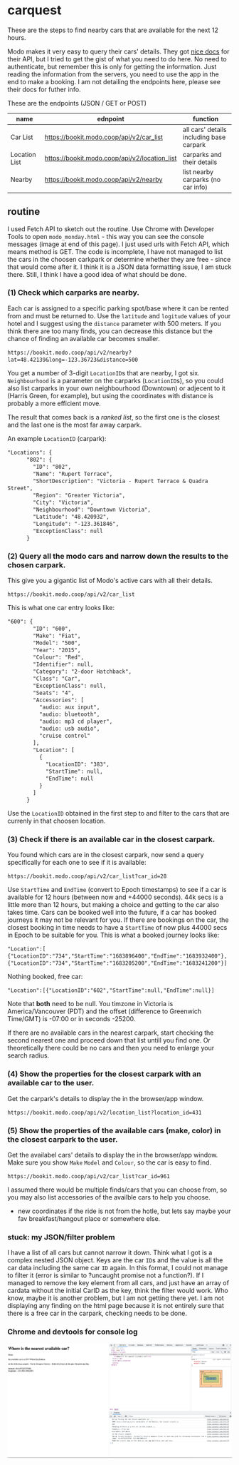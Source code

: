 # carquest
These are the steps to find nearby cars that are available for the next 12 hours.

Modo makes it very easy to query their cars' details. They got [nice docs](https://bookit.modo.coop/api/v2#car_list) for their API, but I tried to get the gist of what you need to do here. No need to authenticate, but remember this is only for getting the information. Just reading the information from the servers, you need to use the app in the end to make a booking. I am not detailing the endpoints here, please see their docs for futher info.

These are the endpoints (JSON / GET or POST) 

|  name |  ednpoint |  function |
|---|---|---|
|  Car List |  	https://bookit.modo.coop/api/v2/car_list |  all cars' details including base carpark |
|  Location List | 	https://bookit.modo.coop/api/v2/location_list  |  carparks and their details  |
|  Nearby | 	https://bookit.modo.coop/api/v2/nearby  | list nearby carparks (no car info) |

## routine

I used Fetch API to sketch out the routine. Use Chrome with Developer Tools to open `modo_monday.html` - this way you can see the console messages (image at end of this page). I just used urls with Fetch API, which means method is GET. The code is incomplete, I have not managed to list the cars in the choosen carkpark or determine whether they are free - since that would come after it. I think it is a JSON data formatting issue, I am stuck there. Still, I think I have a good idea of what should be done. 

### (1) Check which carparks are nearby. 
Each car is assigned to a specific parking spot/base where it can be rented from and must be returned to. Use the `latitude` and `logitude` values of your hotel and I suggest using the `distance` parameter with 500 meters. If you think there are too many finds, you can decrease this distance but the chance of finding an available car becomes smaller.
```
https://bookit.modo.coop/api/v2/nearby?lat=48.42139&long=-123.36723&distance=500
```
You get a number of 3-digit `LocationID`s that are nearby, I got six. 
`Neighbourhood` is a parameter on the carparks (`LocationID`s), so you could also list carparks in your own neighbourhood (Downtown) or adjecent to it (Harris Green, for example), but using the coordinates with distance is probably a more efficient move. 

The result that comes back is a *ranked list*, so the first one is the closest and the last one is the most far away carpark.  

An example `LocationID` (carpark):

```
"Locations": {
      "802": {
        "ID": "802",
        "Name": "Rupert Terrace",
        "ShortDescription": "Victoria - Rupert Terrace & Quadra Street",
        "Region": "Greater Victoria",
        "City": "Victoria",
        "Neighbourhood": "Downtown Victoria",
        "Latitude": "48.420932",
        "Longitude": "-123.361846",
        "ExceptionClass": null
      }
```
### (2) Query all the modo cars and narrow down the results to the chosen carpark. 
This give you a gigantic list of Modo's active cars with all their details.
```
https://bookit.modo.coop/api/v2/car_list
```
This is what one car entry looks like:
```
"600": {
        "ID": "600",
        "Make": "Fiat",
        "Model": "500",
        "Year": "2015",
        "Colour": "Red",
        "Identifier": null,
        "Category": "2-door Hatchback",
        "Class": "Car",
        "ExceptionClass": null,
        "Seats": "4",
        "Accessories": [
          "audio: aux input",
          "audio: bluetooth",
          "audio: mp3 cd player",
          "audio: usb audio",
          "cruise control"
        ],
        "Location": [
          {
            "LocationID": "383",
            "StartTime": null,
            "EndTime": null
          }
        ]
      }
```
Use the `LocationID` obtained in the first step to and filter to the cars that are currenly in that choosen location. 
### (3) Check if there is an available car in the closest carpark.
You found which cars are in the closest carpark, now send a query specifically for each one to see if it is available:
```
https://bookit.modo.coop/api/v2/car_list?car_id=28
```
Use `StartTime` and `EndTime` (convert to Epoch timestamps) to see if a car is available for 12 hours (between now and +44000 seconds). 44k secs is a little more than 12 hours, but making a choice and getting to the car also takes time. Cars can be booked well into the future, if a car has booked journeys it may not be relevant for you. If there are bookings on the car, the closest booking in time needs to have a `StartTime` of now plus 44000 secs in Epoch to be suitable for you. This is what a booked journey looks like:
```
"Location":[
{"LocationID":"734","StartTime":"1683896400","EndTime":"1683932400"},
{"LocationID":"734","StartTime":"1683205200","EndTime":"1683241200"}]
```
Nothing booked, free car:
```
"Location":[{"LocationID":"602","StartTime":null,"EndTime":null}]
```
Note that **both** need to be null. You timzone in Victoria is America/Vancouver (PDT) and the offset (difference to Greenwich Time/GMT) is -07:00 or in seconds -25200.

If there are no available cars in the nearest carpark, start checking the second nearest one and proceed down that list untill you find one. Or theoretically there could be no cars and then you need to enlarge your search radius.

### (4) Show the properties for the closest carpark with an available car to the user.
Get the carpark's details to display the in the browser/app window.
```
https://bookit.modo.coop/api/v2/location_list?location_id=431
```
### (5) Show the properties of the available cars (make, color) in the closest carpark to the user.
Get the availabel cars' details to display the in the browser/app window. Make sure you show `Make` `Model` and `Colour`, so the car is easy to find.
```
https://bookit.modo.coop/api/v2/car_list?car_id=961
```
I assumed there would be multiple finds/cars that you can choose from, so you may also list accessories of the availble cars to help you choose.

- new coordinates if the ride is not from the hotle, but lets say maybe your fav breakfast/hangout place or somewhere else.

### stuck: my JSON/filter problem

I have a list of all cars but cannot narrow it down. Think what I got is a complex nested JSON object. Keys are the car `ID`s and the value is all the car data including the same car `ID` again. In this format, I could not manage to filter it (error is similar to ?uncaught promise not a function?). If I managed to remove the key element from all cars, and just have an array of cardata without the initial CarID as the key, think the filter would work. Who know, maybe it is another problem, but I am not getting there yet. I am not displaying any finding on the html page because it is not entirely sure that there is a free car in the carpark, checking needs to be done.

### Chrome and devtools for console log
![Chrome and devtools](chrome_devtool.png "Chrome and devtools")
